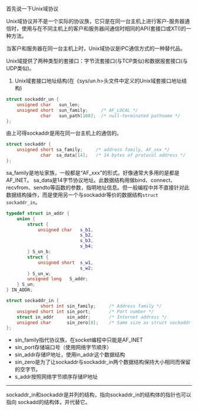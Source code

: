 首先说一下Unix域协议

Unix域协议并不是一个实际的协议族，它只是在同一台主机上进行客户-服务器通信时，使用与在不同主机上的客户和服务器间通信时相同的API(套接口或XTI)的一种方法。

当客户和服务器在同一台主机上时，Unix域协议是IPC通信方式的一种替代品。

Unix域提供了两种类型的套接口：字节流套接口(与TCP类似)和数据报套接口(与UDP类似)。

1. Unix域套接口地址结构(在《sys/un.h>头文件中定义的Unix域套接口地址结构)
```C++
struct sockaddr_un {
    unsigned char   sun_len;  
    unsigned short  sun_family;     /* AF_LOCAL */  
             char   sun_path[108];  /* null-terminated pathname */
};
```

由上可得sockaddr是用在同一台主机上的通信的。

```C++
struct sockaddr {
    unsigned short sa_family;     /* address family, AF_xxx */
             char  sa_data[14];   /* 14 bytes of protocol address */
};
```
sa_family是地址家族，一般都是“AF_xxx”的形式。好像通常大多用的是都是AF_INET。
sa_data是14字节协议地址。此数据结构用做bind、connect、recvfrom、sendto等函数的参数，指明地址信息。但一般编程中并不直接针对此数据结构操作，而是使用另一个与sockaddr等价的数据结构`struct sockaddr_in`。

```C++
typedef struct in_addr {
    union {
        struct {
            unsigned char   s_b1,
                            s_b2,
                            s_b3,
                            s_b4;
        } S_un_b;
        struct {
            unsigned short  s_w1,
                            s_w2;
        } S_un_w;
        unsigned long   S_addr;
    } S_un;
} IN_ADDR;

struct sockaddr_in {
             short int sin_family;     /* Address family */
    unsigned short int sin_port;       /* Port number */
    struct in_addr     sin_addr;       /* Internet address */
    unsigned char      sin_zero[8];    /* Same size as struct sockaddr */
};
```
* sin_family指代协议族，在socket编程中只能是AF_INET
* sin_port存储端口号（使用网络字节顺序）
* sin_addr存储IP地址，使用in_addr这个数据结构
* sin_zero是为了让sockaddr与sockaddr_in两个数据结构保持大小相同而保留的空字节。
* s_addr按照网络字节顺序存储IP地址
---
sockaddr_in和sockaddr是并列的结构，指向sockaddr_in的结构体的指针也可以指向
sockadd的结构体，并代替它。
